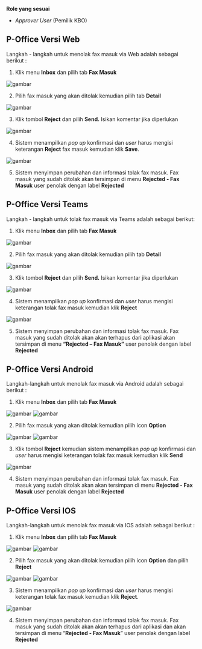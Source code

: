 **Role yang sesuai**

- *Approver User* (Pemilik KBO)

## **P-Office Versi Web**

Langkah - langkah untuk menolak fax masuk via Web adalah sebagai berikut :

1. Klik menu **Inbox** dan pilih tab **Fax Masuk**

![gambar](FaxMasuk/FM_WEB/TolakFM01.png) 

2. Pilih fax masuk yang akan ditolak kemudian pilih tab **Detail**

![gambar](FaxMasuk/FM_WEB/TolakFM02.png) 


3. Klik tombol **Reject** dan pilih **Send.** Isikan komentar jika diperlukan

![gambar](FaxMasuk/FM_WEB/TolakFM03.png) 

4. Sistem menampilkan *pop up* konfirmasi dan *user* harus mengisi keterangan **Reject** fax masuk kemudian klik **Save**.

![gambar](FaxMasuk/FM_WEB/TolakFM04.png) 

5. Sistem menyimpan perubahan dan informasi tolak fax masuk. Fax masuk yang sudah ditolak akan tersimpan di menu **Rejected - Fax Masuk** user penolak dengan label **Rejected**

## **P-Office Versi Teams**

Langkah - langkah untuk tolak fax masuk via Teams adalah sebagai berikut:

1. Klik menu **Inbox** dan pilih tab **Fax Masuk**

![gambar](FaxMasuk/FM_Teams/FM15.png)

2. Pilih fax masuk yang akan ditolak kemudian pilih tab **Detail**

![gambar](FaxMasuk/FM_Teams/FM16.png)

3. Klik tombol **Reject** dan pilih **Send.** Isikan komentar jika diperlukan

![gambar](FaxMasuk/FM_Teams/FM17.png)

4. Sistem menampilkan *pop up* konfirmasi dan *user* harus mengisi keterangan tolak fax masuk kemudian klik **Reject**

![gambar](FaxMasuk/FM_Teams/FM18.png)

5.	Sistem menyimpan perubahan dan informasi tolak fax masuk. Fax masuk yang sudah ditolak akan akan terhapus dari aplikasi akan tersimpan di menu **“Rejected – Fax Masuk”** user penolak dengan label **Rejected**

## **P-Office Versi Android**

Langkah-langkah untuk menolak fax masuk via Android adalah sebagai berikut :

1. Klik menu **Inbox** dan pilih tab **Fax Masuk**

![gambar](FaxMasuk/FM_Android/TolakFM/A01.jpg) ![gambar](FaxMasuk/FM_Android/TolakFM/A02.jpg)

2. Pilih fax masuk yang akan ditolak kemudian pilih icon **Option**

![gambar](FaxMasuk/FM_Android/TolakFM/A03.jpg) ![gambar](FaxMasuk/FM_Android/TolakFM/A04.jpg)

3. Klik tombol **Reject** kemudian sistem menampilkan _pop up_ konfirmasi dan _user_ harus mengisi keterangan tolak fax masuk kemudian klik **Send**

![gambar](FaxMasuk/FM_Android/TolakFM/A05.jpg)

4. Sistem menyimpan perubahan dan informasi tolak fax masuk. Fax masuk yang sudah ditolak akan akan tersimpan di menu **Rejected - Fax Masuk** user penolak dengan label **Rejected**

## **P-Office Versi IOS**

Langkah-langkah untuk menolak fax masuk via IOS adalah sebagai berikut :

1. 	Klik menu **Inbox** dan pilih tab **Fax Masuk**


![gambar](FaxMasuk/FM_IOS/FM-14.1.png) ![gambar](FaxMasuk/FM_IOS/FM-14.2.png)

2. Pilih fax masuk yang akan ditolak kemudian pilih icon **Option** dan pilih **Reject**

![gambar](FaxMasuk/FM_IOS/FM-15.1.png) ![gambar](FaxMasuk/FM_IOS/FM-15.2.png)

3. Sistem menampilkan _pop up_ konfirmasi dan _user_ harus mengisi keterangan tolak fax masuk kemudian klik **Reject**.

![gambar](FaxMasuk/FM_IOS/FM-16.png)

4. Sistem menyimpan perubahan dan informasi tolak fax masuk. Fax masuk yang sudah ditolak akan akan terhapus dari aplikasi dan akan tersimpan  di menu “**Rejected - Fax Masuk**” user penolak dengan label **Rejected**
